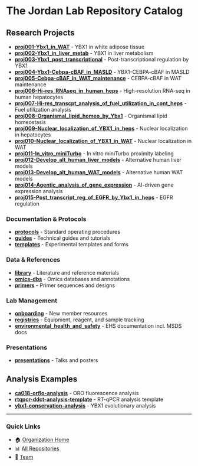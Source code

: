 # The Jordan Lab Repository Catalog

## Research Projects

- [**proj001-Ybx1_in_WAT**](https://github.com/the-jordan-lab/proj001-Ybx1_in_WAT) - YBX1 in white adipose tissue
- [**proj002-Ybx1_in_liver_metab**](https://github.com/the-jordan-lab/proj002-Ybx1_in_liver_metab) - YBX1 in liver metabolism
- [**proj003-Ybx1_post_transcriptional**](https://github.com/the-jordan-lab/proj003-Ybx1_post_transcriptional) - Post-transcriptional regulation by YBX1
- [**proj004-Ybx1-Cebpa-cBAF_in_MASLD**](https://github.com/the-jordan-lab/proj004-Ybx1-Cebpa-cBAF_in_MASLD) - YBX1-CEBPA-cBAF in MASLD
- [**proj005-Cebpa-cBAF_in_WAT_maintenance**](https://github.com/the-jordan-lab/proj005-Cebpa-cBAF_in_WAT_maintenance) - CEBPA-cBAF in WAT maintenance
- [**proj006-Hi-res_RNAseq_in_human_heps**](https://github.com/the-jordan-lab/proj006-Hi-res_RNAseq_in_human_heps) - High-resolution RNA-seq in human hepatocytes
- [**proj007-Hi-res_transcpt_analysis_of_fuel_utilization_in_cont_heps**](https://github.com/the-jordan-lab/proj007-Hi-res_transcpt_analysis_of_fuel_utilization_in_cont_heps) - Fuel utilization analysis
- [**proj008-Organismal_lipid_homeo_by_Ybx1**](https://github.com/the-jordan-lab/proj008-Organismal_lipid_homeo_by_Ybx1) - Organismal lipid homeostasis
- [**proj009-Nuclear_localization_of_YBX1_in_heps**](https://github.com/the-jordan-lab/proj009-Nuclear_localization_of_YBX1_in_heps) - Nuclear localization in hepatocytes
- [**proj010-Nuclear_localization_of_YBX1_in_WAT**](https://github.com/the-jordan-lab/proj010-Nuclear_localization_of_YBX1_in_WAT) - Nuclear localization in WAT
- [**proj011-In_vitro_miniTurbo**](https://github.com/the-jordan-lab/proj011-In_vitro_miniTurbo) - In vitro miniTurbo proximity labeling
- [**proj012-Develop_alt_human_liver_models**](https://github.com/the-jordan-lab/proj012-Develop_alt_human_liver_models) - Alternative human liver models
- [**proj013-Develop_alt_human_WAT_models**](https://github.com/the-jordan-lab/proj013-Develop_alt_human_WAT_models) - Alternative human WAT models
- [**proj014-Agentic_analysis_of_gene_expression**](https://github.com/the-jordan-lab/proj014-Agentic_analysis_of_gene_expression) - AI-driven gene expression analysis
- [**proj015-Post_transcript_reg_of_EGFR_by_Ybx1_in_heps**](https://github.com/the-jordan-lab/proj015-Post_transcript_reg_of_EGFR_by_Ybx1_in_heps) - EGFR regulation

### Documentation & Protocols
- [**protocols**](https://github.com/the-jordan-lab/protocols) - Standard operating procedures
- [**guides**](https://github.com/the-jordan-lab/guides) - Technical guides and tutorials
- [**templates**](https://github.com/the-jordan-lab/templates) - Experimental templates and forms

### Data & References
- [**library**](https://github.com/the-jordan-lab/library) - Literature and reference materials
- [**omics-dbs**](https://github.com/the-jordan-lab/omics-dbs) - Omics databases and annotations
- [**primers**](https://github.com/the-jordan-lab/primers) - Primer sequences and designs

### Lab Management
- [**onboarding**](https://github.com/the-jordan-lab/onboarding) - New member resources
- [**registries**](https://github.com/the-jordan-lab/registries) - Equipment, reagent, and sample tracking
- [**environmental_health_and_safety**](https://github.com/the-jordan-lab/environmental_health_and_safety) - EHS documentation incl. MSDS docs

### Presentations
- [**presentations**](https://github.com/the-jordan-lab/presentations) - Talks and posters

## Analysis Examples
- [**ca018-orflo-analysis**](https://github.com/the-jordan-lab/ca018-orflo-analysis) - ORO fluorescence analysis
- [**rtqpcr-ddct-analysis-template**](https://github.com/the-jordan-lab/rtqpcr-ddct-analysis-template) - RT-qPCR analysis template
- [**ybx1-conservation-analysis**](https://github.com/the-jordan-lab/ybx1-conservation-analysis) - YBX1 evolutionary analysis

---

### Quick Links
- 🏠 [Organization Home](https://github.com/the-jordan-lab)
- 📊 [All Repositories](https://github.com/orgs/the-jordan-lab/repositories)
- 👥 [Team](https://github.com/orgs/the-jordan-lab/people) 
